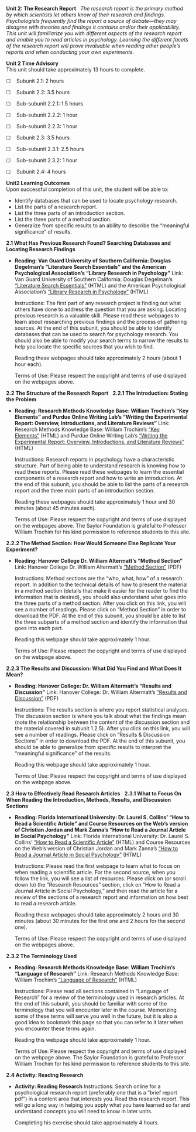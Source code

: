 **Unit 2: The Research Report** <span id="2"></span> 
*The research report is the primary method by which scientists let
others know of their research and findings. Psychologists frequently
find the report a source of debate—they may disagree with theories and
findings it contains and/or their applicability. This unit will
familiarize you with different aspects of the research report and enable
you to read articles in psychology. Learning the different facets of the
research report will prove invaluable when reading other people’s
reports and when conducting your own experiments.*

**Unit 2 Time Advisory**  
This unit should take approximately 13 hours to complete.  
  
 ☐    Subunit 2.1: 2 hours  
  
 ☐    Subunit 2.2: 3.5 hours

  
 ☐    Sub-subunit 2.2.1: 1.5 hours  
  
 ☐    Sub-subunit 2.2.2: 1 hour

  
 ☐    Sub-subunit 2.2.3: 1 hour

  
 ☐    Subunit 2.3: 3.5 hours

  
 ☐    Sub-subunit 2.3.1: 2.5 hours

  
 ☐    Sub-subunit 2.3.2: 1 hour

  
 ☐    Subunit 2.4: 4 hours

**Unit2 Learning Outcomes**  
Upon successful completion of this unit, the student will be able to:  
-   Identify databases that can be used to locate psychology research.
-   List the parts of a research report.
-   List the three parts of an introduction section.
-   List the three parts of a method section.
-   Generalize from specific results to an ability to describe the
    “meaningful significance” of results.

**2.1 What Has Previous Research Found? Searching Databases and Locating
Research Findings** <span id="2.1"></span> 
-   **Reading: Van Guard University of Southern California: Douglas
    Degelman’s “Literature Search Essentials” and the American
    Psychological Association’s “Library Research in Psychology”**
    Link: Van Guard University of Southern California: Douglas
    Degelman’s [“Literature Search
    Essentials”](http://psychology.vanguard.edu/faculty/douglas-degelman/literature-search-essentials/) (HTML)
    and the American Psychological Association’s [“Library Research in
    Psychology”](http://www.apa.org/education/undergrad/library-research.aspx) (HTML)  
      
     Instructions: The first part of any research project is finding out
    what others have done to address the question that you are asking.
    Locating previous research is a valuable skill. Please read these
    webpages to learn about researching previous findings and the
    process of gathering sources. At the end of this subunit, you should
    be able to identify databases that can be used to search for
    psychology research. You should also be able to modify your search
    terms to narrow the results to help you locate the specific sources
    that you wish to find.  
      
     Reading these webpages should take approximately 2 hours (about 1
    hour each).  
      
     Terms of Use: Please respect the copyright and terms of use
    displayed on the webpages above.

**2.2 The Structure of the Research Report** <span id="2.2"></span> 
**2.2.1 The Introduction: Stating the Problem** <span
id="2.2.1"></span> 
-   **Reading: Research Methods Knowledge Base: William Trochim’s “Key
    Elements” and Purdue Online Writing Lab’s “Writing the Experimental
    Report: Overview, Introductions, and Literature Reviews”**
    Link: Research Methods Knowledge Base: William Trochim’s [“Key
    Elements”](http://www.socialresearchmethods.net/kb/guideelements.php) (HTML)
    and Purdue Online Writing Lab’s [“Writing the Experimental Report:
    Overview, Introductions, and Literature
    Reviews”](http://owl.english.purdue.edu/owl/resource/670/03/)
    (HTML)  
      
     Instructions: Research reports in psychology have a characteristic
    structure. Part of being able to understand research is knowing how
    to read these reports. Please read these webpages to learn the
    essential components of a research report and how to write an
    introduction. At the end of this subunit, you should be able to list
    the parts of a research report and the three main parts of an
    introduction section.  
      
     Reading these webpages should take approximately 1 hour and 30
    minutes (about 45 minutes each).  
      
     Terms of Use: Please respect the copyright and terms of use
    displayed on the webpages above. The Saylor Foundation is grateful
    to Professor William Trochim for his kind permission to reference
    students to this site.

**2.2.2 The Method Section: How Would Someone Else Replicate Your
Experiment?** <span id="2.2.2"></span> 
-   **Reading: Hanover College Dr. William Altermatt’s “Method
    Section”**
    Link: Hanover College Dr. William Altermatt’s [“Method
    Section”](http://vault.hanover.edu/~altermattw/methods/readings.htm)
    (PDF)  
      
     Instructions: Method sections are the “who, what, how” of a
    research report. In addition to the technical details of how to
    present the material in a method section (details that make it
    easier for the reader to find the information that is desired), you
    should also understand what goes into the three parts of a method
    section. After you click on this link, you will see a number of
    readings. Please click on “Method Section” in order to download the
    PDF. At the end of this subunit, you should be able to list the
    three subparts of a method section and identify the information that
    goes into each part.  
      
     Reading this webpage should take approximately 1 hour.  
      
     Terms of Use: Please respect the copyright and terms of use
    displayed on the webpage above.

**2.2.3 The Results and Discussion: What Did You Find and What Does It
Mean?** <span id="2.2.3"></span> 
-   **Reading: Hanover College: Dr. William Altermatt’s “Results and
    Discussion”**
    Link: Hanover College: Dr. William Altermatt’s [“Results and
    Discussion”](http://vault.hanover.edu/~altermattw/methods/readings.htm)
    (PDF)  
      
     Instructions: The results section is where you report statistical
    analyses. The discussion section is where you talk about what the
    findings mean (note the relationship between the content of the
    discussion section and the material covered in subunit 1.2.5). After
    you click on this link, you will see a number of readings. Please
    click on “Results & Discussion Sections” in order to download the
    PDF. At the end of this subunit, you should be able to generalize
    from specific results to interpret the “meaningful significance” of
    the results.  
      
     Reading this webpage should take approximately 1 hour.  
      
     Terms of Use: Please respect the copyright and terms of use
    displayed on the webpage above.

**2.3 How to Effectively Read Research Articles** <span
id="2.3"></span> 
**2.3.1 What to Focus On When Reading the Introduction, Methods,
Results, and Discussion Sections** <span id="2.3.1"></span> 
-   **Reading: Florida International University: Dr. Laurel S. Collins’
    “How to Read a Scientific Article” and Course Resources on the Web’s
    version of Christian Jordan and Mark Zanna’s “How to Read a Journal
    Article in Social Psychology”**
    Link: Florida International University: Dr. Laurel S. Collins’ [“How
    to Read a Scientific
    Article”](http://www2.fiu.edu/~collinsl/Article%20reading%20tips.htm) (HTML)
    and Course Resources on the Web’s version of Christian Jordan and
    Mark Zanna’s [“How to Read a Journal Article in Social
    Psychology”](http://jonathan.mueller.faculty.noctrl.edu/crow/student.htm)
    (HTML)  
      
     Instructions: Please read the first webpage to learn what to focus
    on when reading a scientific article. For the second source, when
    you follow the link, you will see a list of resources. Please click
    on (or scroll down to) the “Research Resources” section, click on
    “How to Read a Journal Article in Social Psychology,” and then read
    the article for a review of the sections of a research report and
    information on how best to read a research article.  
      
     Reading these webpages should take approximately 2 hours and 30
    minutes (about 30 minutes for the first one and 2 hours for the
    second one).  
      
     Terms of Use: Please respect the copyright and terms of use
    displayed on the webpages above.

**2.3.2 The Terminology Used** <span id="2.3.2"></span> 
-   **Reading: Research Methods Knowledge Base: William Trochim’s
    “Language of Research”**
    Link: Research Methods Knowledge Base: William Trochim’s [“Language
    of
    Research”](http://www.socialresearchmethods.net/kb/language.php) (HTML)  
      
     Instructions: Please read all sections contained in “Language of
    Research” for a review of the terminology used in research articles.
    At the end of this subunit, you should be familiar with some of the
    terminology that you will encounter later in the course. Memorizing
    some of these terms will serve you well in the future, but it is
    also a good idea to bookmark this page so that you can refer to it
    later when you encounter these terms again.  
      
     Reading this webpage should take approximately 1 hour.  
      
     Terms of Use: Please respect the copyright and terms of use
    displayed on the webpage above. The Saylor Foundation is grateful to
    Professor William Trochim for his kind permission to reference
    students to this site.

**2.4 Activity: Reading Research** <span id="2.4"></span> 
-   **Activity: Reading Research**
    Instructions: Search online for a psychological research report
    (preferably one that is a “brief report pdf”) in a content area that
    interests you. Read this research report. This will go a long way in
    helping you apply what you have learned so far and understand
    concepts you will need to know in later units.  
      
     Completing his exercise should take approximately 4 hours.


